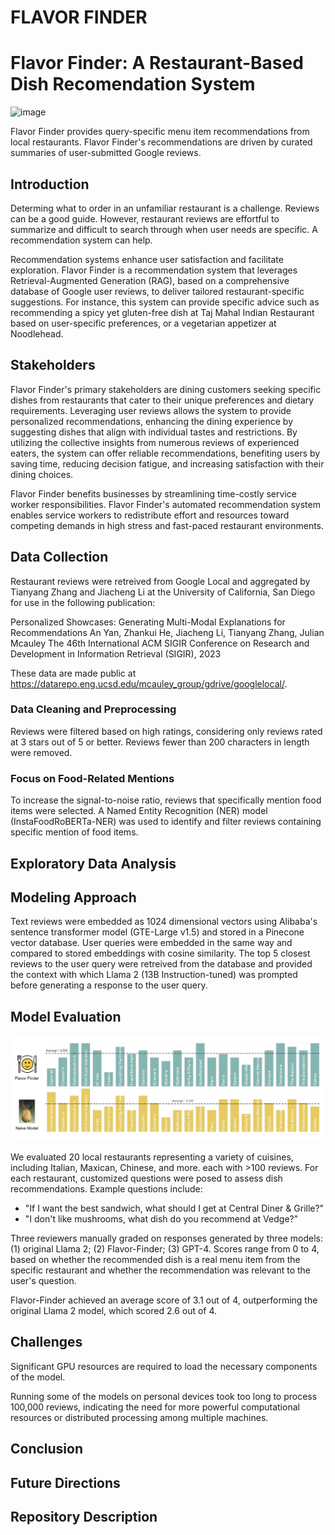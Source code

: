 # FLAVOR FINDER

# Flavor Finder: A Restaurant-Based Dish Recomendation System
<img width="610" alt="image" src="https://github.com/mshteyn/Flavor-Finder/assets/5659756/ab668f9f-e619-4e77-a6a0-8f939bce1012">


Flavor Finder provides query-specific menu item recommendations from local restaurants. Flavor Finder's recommendations are driven by curated summaries of user-submitted Google reviews.

## Introduction

Determing what to order in an unfamiliar restaurant is a challenge. Reviews can be a good guide. However, restaurant reviews are effortful to summarize and difficult to search through when user needs are specific. A recommendation system can help.

Recommendation systems enhance user satisfaction and facilitate exploration. Flavor Finder is a recommendation system that leverages Retrieval-Augmented 
Generation (RAG), based on a comprehensive database of Google user reviews, to deliver tailored restaurant-specific suggestions. For instance, this system can provide specific advice such as recommending a spicy yet gluten-free dish at Taj Mahal Indian Restaurant based on user-specific preferences, or a vegetarian appetizer at Noodlehead.


## Stakeholders

Flavor Finder's primary stakeholders are dining customers seeking specific 
dishes from restaurants that cater to their unique preferences and dietary requirements. 
Leveraging user reviews allows the system to provide personalized recommendations, 
enhancing the dining experience by suggesting dishes that align with individual tastes 
and restrictions. By utilizing the collective insights from numerous reviews of experienced eaters, the system can offer 
reliable recommendations, benefiting users by saving time, 
reducing decision fatigue, and increasing satisfaction with their dining choices.

Flavor Finder benefits businesses by streamlining time-costly service worker responsibilities. Flavor Finder's automated recommendation system enables service workers to redistribute effort and resources toward competing demands in high stress and fast-paced restaurant environments.


## Data Collection 
Restaurant reviews were retreived from Google Local and aggregated by Tianyang Zhang and Jiacheng Li at the University of California, San Diego for use in the following publication:

Personalized Showcases: Generating Multi-Modal Explanations for Recommendations
An Yan, Zhankui He, Jiacheng Li, Tianyang Zhang, Julian Mcauley
The 46th International ACM SIGIR Conference on Research and Development in Information Retrieval (SIGIR), 2023

These data are made public at https://datarepo.eng.ucsd.edu/mcauley_group/gdrive/googlelocal/.

### Data Cleaning and Preprocessing

Reviews were filtered based on high ratings, considering only reviews rated at 3 stars out of 5 or better. Reviews fewer than 200 characters in length were removed. 

### Focus on Food-Related Mentions

To increase the signal-to-noise ratio, reviews that specifically mention food items were 
selected. A Named Entity Recognition (NER) model (InstaFoodRoBERTa-NER) was used to 
identify and filter reviews containing specific mention of food items. 


## Exploratory Data Analysis



## Modeling Approach

Text reviews were embedded as 1024 dimensional vectors using Alibaba's sentence transformer model (GTE-Large v1.5) and stored in a Pinecone vector database. User queries were embedded in the same way and compared to stored embeddings with cosine similarity. The top 5 closest reviews to the user query were retreived from the database and provided the context with which Llama 2 (13B Instruction-tuned) was prompted before generating a response to the user query.

## Model Evaluation

<img width="610" alt="image" src="https://github.com/mshteyn/Flavor-Finder/blob/main/evals/Evaluation.png?raw=true">

We evaluated 20 local restaurants representing a variety of cuisines, including Italian, Maxican, Chinese, and more. each with >100 reviews. For each restaurant, customized questions were posed to assess dish recommendations. Example questions include:
- "If I want the best sandwich, what should I get at Central Diner & Grille?"
- "I don't like mushrooms, what dish do you recommend at Vedge?"

Three reviewers manually graded on responses generated by three models: (1) original Llama 2; (2) Flavor-Finder; (3) GPT-4. Scores range from 0 to 4, based on whether the recommended dish is a real menu item from the specific restaurant and whether the recommendation was relevant to the user's question. 

Flavor-Finder achieved an average score of 3.1 out of 4, outperforming the original Llama 2 model, which scored 2.6 out of 4. 


## Challenges

Significant GPU resources are required to load the necessary components of the model.

Running some of the models on personal devices took too long to process 100,000 reviews, 
indicating the need for more powerful computational resources or distributed processing 
among multiple machines.


## Conclusion



## Future Directions



## Repository Description





